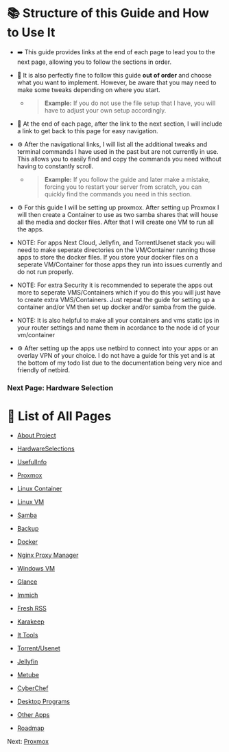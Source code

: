# 📚 Structure of this Guide and How to Use It

* ➡️ This guide provides links at the end of each page to lead you to the next page, allowing you to follow the sections in order.

* 🔄 It is also perfectly fine to follow this guide **out of order** and choose what you want to implement. However, be aware that you may need to make some tweaks depending on where you start.

  * > **Example:** If you do not use the file setup that I have, you will have to adjust your own setup accordingly.

* 🧭 At the end of each page, after the link to the next section, I will include a link to get back to this page for easy navigation.

* ⚙️ After the navigational links, I will list all the additional tweaks and terminal commands I have used in the past but are not currently in use. This allows you to easily find and copy the commands you need without having to constantly scroll.

  * > **Example:** If you follow the guide and later make a mistake, forcing you to restart your server from scratch, you can quickly find the commands you need in this section.
    
* ⚙️ For this guide I will be setting up proxmox. After setting up Proxmox I will then create a Container to use as two samba shares that will house all the media and docker files. After that I will create one VM to run all the apps.
 * NOTE: For apps Next Cloud, Jellyfin, and TorrentUsenet stack you will need to make seperate directories on the VM/Container running those apps to store the docker files. If you store your docker files on a seperate VM/Container for those apps they run into issues currently and do not run properly.
 * NOTE: For extra Security it is recommended to seperate the apps out more to seperate VMS/Containers which if you do this you will just have to create extra VMS/Containers. Just repeat the guide for setting up a container and/or VM then set up docker and/or samba from the guide.
 * NOTE: It is also helpful to make all your containers and vms static ips in your router settings and name them in acordance to the node id of your vm/container
* ⚙️ After setting up the apps use netbird to connect into your apps or an overlay VPN of your choice. I do not have a guide for this yet and is at the bottom of my todo list due to the documentation being very nice and friendly of netbird.

### Next Page: Hardware Selection

# 📖 List of All Pages

* [About Project](../..)

* [HardwareSelections](../Hardware)

* [UsefulInfo](../UsefulInfo)

* [Proxmox](../Proxmox)

* [Linux Container](../LinuxContainer)

* [Linux VM](../LinuxVM)

* [Samba](../Samba)

* [Backup](../Backup)

* [Docker](../Docker)

* [Nginx Proxy Manager](../Nginx)

* [Windows VM](../WindowsVM)

* [Glance](../Glance)

* [Immich](../Immich)

* [Fresh RSS](../FreshRSS)

* [Karakeep](../Karakeep)

* [It Tools](../ItTools)

* [Torrent/Usenet](../TorrentUsenet)

* [Jellyfin](../Jellyfin)

* [Metube](../Metube)

* [CyberChef](../CyberChef)

* [Desktop Programs](../DesktopPrograms)

* [Other Apps](../OtherApps)

* [Roadmap](../RoadMap)

Next: [Proxmox](../Proxmox)
